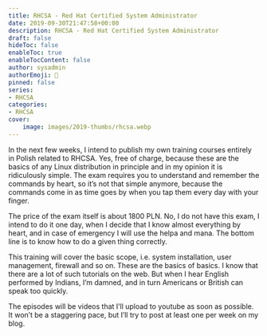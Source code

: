 ```yaml
---
title: RHCSA - Red Hat Certified System Administrator
date: 2019-09-30T21:47:58+00:00
description: RHCSA - Red Hat Certified System Administrator
draft: false
hideToc: false
enableToc: true
enableTocContent: false
author: sysadmin
authorEmoji: 🐧
pinned: false
series:
- RHCSA
categories:
- RHCSA
cover:
    image: images/2019-thumbs/rhcsa.webp
---
```

In the next few weeks, I intend to publish my own training courses entirely in Polish related to RHCSA. Yes, free of charge, because these are the basics of any Linux distribution in principle and in my opinion it is ridiculously simple. The exam requires you to understand and remember the commands by heart, so it&#8217;s not that simple anymore, because the commands come in as time goes by when you tap them every day with your finger.

The price of the exam itself is about 1800 PLN. No, I do not have this exam, I intend to do it one day, when I decide that I know almost everything by heart, and in case of emergency I will use the helpa and mana. The bottom line is to know how to do a given thing correctly.

This training will cover the basic scope, i.e. system installation, user management, firewall and so on. These are the basics of basics. I know that there are a lot of such tutorials on the web. But when I hear English performed by Indians, I&#8217;m damned, and in turn Americans or British can speak too quickly. 

The episodes will be videos that I&#8217;ll upload to youtube as soon as possible. It won&#8217;t be a staggering pace, but I&#8217;ll try to post at least one per week on my blog.
